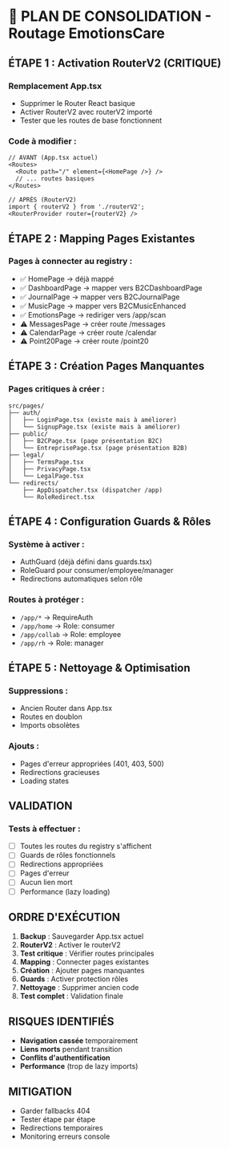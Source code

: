 # 🔧 PLAN DE CONSOLIDATION - Routage EmotionsCare

## ÉTAPE 1 : Activation RouterV2 (CRITIQUE)

### Remplacement App.tsx
- Supprimer le Router React basique
- Activer RouterV2 avec routerV2 importé
- Tester que les routes de base fonctionnent

### Code à modifier :
```tsx
// AVANT (App.tsx actuel)
<Routes>
  <Route path="/" element={<HomePage />} />
  // ... routes basiques
</Routes>

// APRÈS (RouterV2)
import { routerV2 } from './routerV2';
<RouterProvider router={routerV2} />
```

## ÉTAPE 2 : Mapping Pages Existantes

### Pages à connecter au registry :
- ✅ HomePage → déjà mappé
- ✅ DashboardPage → mapper vers B2CDashboardPage
- ✅ JournalPage → mapper vers B2CJournalPage
- ✅ MusicPage → mapper vers B2CMusicEnhanced
- ✅ EmotionsPage → rediriger vers /app/scan
- ⚠️ MessagesPage → créer route /messages
- ⚠️ CalendarPage → créer route /calendar
- ⚠️ Point20Page → créer route /point20

## ÉTAPE 3 : Création Pages Manquantes

### Pages critiques à créer :
```
src/pages/
├── auth/
│   ├── LoginPage.tsx (existe mais à améliorer)
│   └── SignupPage.tsx (existe mais à améliorer)
├── public/
│   ├── B2CPage.tsx (page présentation B2C)
│   └── EntreprisePage.tsx (page présentation B2B)
├── legal/
│   ├── TermsPage.tsx
│   ├── PrivacyPage.tsx
│   └── LegalPage.tsx
└── redirects/
    ├── AppDispatcher.tsx (dispatcher /app)
    └── RoleRedirect.tsx
```

## ÉTAPE 4 : Configuration Guards & Rôles

### Système à activer :
- AuthGuard (déjà défini dans guards.tsx)
- RoleGuard pour consumer/employee/manager
- Redirections automatiques selon rôle

### Routes à protéger :
- `/app/*` → RequireAuth
- `/app/home` → Role: consumer
- `/app/collab` → Role: employee  
- `/app/rh` → Role: manager

## ÉTAPE 5 : Nettoyage & Optimisation

### Suppressions :
- Ancien Router dans App.tsx
- Routes en doublon
- Imports obsolètes

### Ajouts :
- Pages d'erreur appropriées (401, 403, 500)
- Redirections gracieuses
- Loading states

## VALIDATION

### Tests à effectuer :
- [ ] Toutes les routes du registry s'affichent
- [ ] Guards de rôles fonctionnels
- [ ] Redirections appropriées
- [ ] Pages d'erreur
- [ ] Aucun lien mort
- [ ] Performance (lazy loading)

## ORDRE D'EXÉCUTION

1. **Backup** : Sauvegarder App.tsx actuel
2. **RouterV2** : Activer le routerV2 
3. **Test critique** : Vérifier routes principales
4. **Mapping** : Connecter pages existantes
5. **Création** : Ajouter pages manquantes
6. **Guards** : Activer protection rôles
7. **Nettoyage** : Supprimer ancien code
8. **Test complet** : Validation finale

## RISQUES IDENTIFIÉS

- **Navigation cassée** temporairement
- **Liens morts** pendant transition
- **Conflits d'authentification** 
- **Performance** (trop de lazy imports)

## MITIGATION

- Garder fallbacks 404
- Tester étape par étape
- Redirections temporaires
- Monitoring erreurs console
